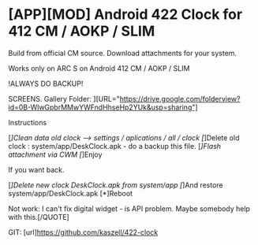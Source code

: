  [APP][MOD] Android 422 Clock for 412 CM / AOKP / SLIM
=========

Build from official CM source. Download attachments for your system.

Works only on ARC S on Android 412 CM / AOKP / SLIM

!ALWAYS DO BACKUP!

SCREENS. Gallery Folder: ][URL="https://drive.google.com/folderview?id=0B-WlwGpbrMMwYWFndHhseHp2YUk&usp=sharing"]

Instructions


[*]Clean data old clock --> settings / aplications / all / clock
[*]Delete old clock : system/app/DeskClock.apk - do a backup this file.
[*]Flash attachment via CWM
[*]Enjoy


If you want back. 


[*]Delete new clock DeskClock.apk from system/app
[*]And restore system/app/DeskClock.apk
[*]Reboot



Not work:
I can't fix digital widget - is API problem. Maybe somebody help with this.[/QUOTE]


GIT: [url]https://github.com/kaszell/422-clock
